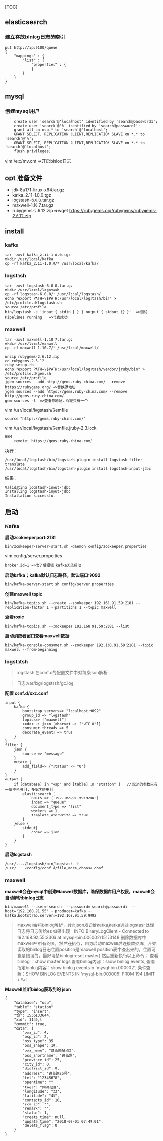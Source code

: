 [TOC]

## elasticsearch

### 建立存放binlog日志的索引

````
put http://ip:9100/queue
{
    "mappings" : {
        "list" : {
            "properties" : {
            }
        }
    }
}
````

## mysql

### 创建mysql用户

````
	create user 'search'@'localhost' identified by 'search@password1';
	create user 'search'@'%' identified by 'search@password1';
	grant all on osp.* to 'search'@'localhost';
	GRANT SELECT, REPLICATION CLIENT,REPLICATION SLAVE on *.* to 'search'@'%';
	GRANT SELECT, REPLICATION CLIENT,REPLICATION SLAVE on *.* to 'search'@'localhost';
	flush privileges;
````


vim /etc/my.cnf =>开启binlog日志
## opt 准备文件

* jdk-8u171-linux-x64.tar.gz
* kafka_2.11-1.0.0.tgz
* logstash-6.0.0.tar.gz
* maxwell-1.10.7.tar.gz
* rubygems-2.6.12.zip	=>wget https://rubygems.org/rubygems/rubygems-2.6.12.zip


## install

### kafka

````
tar -zxvf kafka_2.11-1.0.0.tgz
mkdir /usr/local/kafka
cp -rf kafka_2.11-1.0.0/* /usr/local/kafka/
````

### logstash

````
tar -zxvf logstash-6.0.0.tar.gz
mkdir /usr/local/logstash
cp -rf logstash-6.0.0/* /usr/local/logstash/
echo "export PATH=\$PATH:/usr/local/logstash/bin" > /etc/profile.d/logstash.sh
source /etc/profile
bin/logstash -e 'input { stdin { } } output { stdout {} }'	=>测试
Pipelines running	=>代表成功
````


### maxwell

````
tar -zxvf maxwell-1.10.7.tar.gz
mkdir /usr/local/maxwell
cp -rf maxwell-1.10.7/* /usr/local/maxwell/

unzip rubygems-2.6.12.zip
cd rubygems-2.6.12
ruby setup.rb
echo "export PATH=\$PATH:/usr/local/logstash/vendor/jruby/bin" > /etc/profile.d/gem.sh
source /etc/profile
jgem sources --add http://gems.ruby-china.com/ --remove https://rubygems.org/ =>替换源地址
jgem sources --add https://gems.ruby-china.com/ --remove http://gems.ruby-china.com/
gem sources -l	=>查看原地址，保证只有一个
````

vim /usr/local/logstash/Gemfile

````
source "https://gems.ruby-china.com/"
````

vim /usr/local/logstash/Gemfile.jruby-2.3.lock

````
GEM
	remote: https://gems.ruby-china.com/
````

执行：

````
/usr/local/logstash/bin/logstash-plugin install logstash-filter-translate
/usr/local/logstash/bin/logstash-plugin install logstash-input-jdbc
````

结果：

````
Validating logstash-input-jdbc
Installing logstash-input-jdbc
Installation successful
````

## 启动

### Kafka

__启动zookeeper port:2181__

````
bin/zookeeper-server-start.sh -daemon config/zookeeper.properties
````

vim config/server.properties

````
broker.id=1 =>改了后报错 kafka无法启动
````

__启动kafka；kafka默认日志路径，默认端口:9092__

````
bin/kafka-server-start.sh config/server.properties
````

__创建maxwell topic__

````
bin/kafka-topics.sh --create --zookeeper 192.168.91.59:2181 --replication-factor 1 --partitions 1 --topic maxwell
````

__查看topic__

````
bin/kafka-topics.sh --zookeeper 192.168.91.59:2181 --list
````

__启动消费者窗口查看maxwell数据__

````
bin/kafka-console-consumer.sh --zookeeper 192.168.91.59:2181 --topic maxwell --from-beginning
````

### logstatsh

> logstash 在conf.d的配置文件中对每条json解析

>  日志:var/log/logstash/gc.log

__配置 conf.d/xxx.conf__

````
input {
	kafka {
		bootstrap_servers=> "localhost:9092"
		group_id => "logstash"
		topics=> ["maxwell"]
		codec => json {charset => ["UTF-8"]}
		consumer_threads => 5
		decorate_events => true
	}
}
filter {
	json {
		source => "message"
	}
	mutate {
		add_field=> {"status" => "0"}
	}
}
output {
	if [database] in "osp" and [table] in "station" {	//当in的参数只有一条不使用[]，多条才使用[]
		elasticsearch {
			hosts => ["192.168.91.59:9200"]
			index => "queue"
			document_type => "list"
			workers => 1
			template_overwrite => true
		}
	}else {
		stdout{
			codec => json
		}
	}
}
````

__启动logstash__

````
/usr/..../logstash/bin/logstash -f /usr/..../config/conf.d/file_more_choose.conf
````


### maxwell

__maxwell会在mysql中创建Maxwell数据库，确保数据库用户权限，maxwell会自动解析binlog日志__

````
bin/maxwell --user='search' --password='search@password1' --host='192.168.91.55' --producer=kafka --kafka.bootstrap.servers=192.168.91.59:9092
````

> maxwell会将binlog解析，转为json发送给kafka,kafka通过logstash处理日志将日志传给es
> 如果出现：INFO  BinaryLogClient - Connected to 192.168.92.55:3306 at mysql-bin.000002/15173148
> 删除数据库中maxwell中所有的表，然后在执行，因为启动maxwell后连接数据库，开始读取的binlog日志位置position是maxwell position表中查出来的，位置可能是错误的，最好清楚binlog(reset master)  然后重新执行以上命令；
> 查看binlog ：show master logs
> 查看binlog内容：show binlog events;
> 查看指定binlog内容：show binlog events in 'mysql-bin.000002';
> 条件查新：SHOW BINLOG EVENTS IN 'mysql-bin.000005' FROM 194 LIMIT 2 \G;

__Maxwell监听binlog获取到的 json__

````
{
    "database": "osp",
    "table": "station",
    "type": "insert",
    "ts": 1536133644,
    "xid": 1149,l
    "commit": true,
    "data": {
        "oss_id": 4,
        "osp_id": 2,
        "oss_type": 35,
        "oss_shape": 10,
        "oss_name": "逸仙路站点2",
        "oss_shortname": "逸仙路",
        "province_id": 25,
        "city_id": 0,
        "district_id": 0,
        "address": "逸仙路25号",
        "tel": "12345678",
        "opentime": "",
        "tags": "同济经度",
        "longitude": "23",
        "latitude": "45",
        "contacts_id": 10,
        "scm_id": "",
        "remark": "",
        "status": 1,
        "create_time": null,
        "update_time": "2018-09-01 07:49:01",
        "delete_flag": 0
    }
}
````







